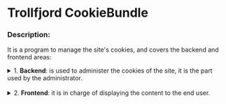 Trollfjord CookieBundle
========================================

### Description:

It is a program to manage the site's cookies, and covers the backend and frontend areas:
<details>
<summary markdown="span">1. <b>Backend</b>: is used to administer the cookies of the site, it is the part used by the administrator.</summary>

</details>
<br>
<details>
<summary markdown="span">2. <b>Frontend</b>: it is in charge of displaying the content to the end user. </summary>

#### Cookie front-end functionality:

1.This contains four Vue Components:
<br>
a) Wrapper: Main component that acts as a container.
<br>
b) Cover and Settings are in charge to show the data of the Cookie. Cover shows the first page and Setting shows the second page.
<br>
c) Item: Component is used to iterate over the items (CookiesItem entity) contained in the record(CookieMain entity).
<br>
   </details>
<br>
